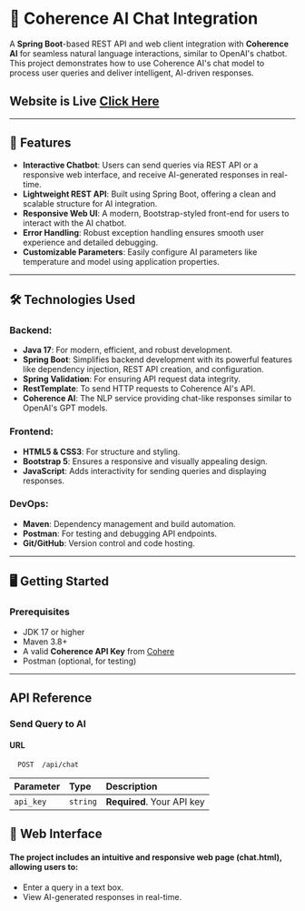 # 🚀 Coherence AI Chat Integration  
A **Spring Boot**-based REST API and web client integration with **Coherence AI** for seamless natural language interactions, similar to OpenAI's chatbot. This project demonstrates how to use Coherence AI's chat model to process user queries and deliver intelligent, AI-driven responses.

## Website is Live [Click Here](https://coherence-ai-production.up.railway.app/chat.html)

---

## 🌟 **Features**
- **Interactive Chatbot**: Users can send queries via REST API or a responsive web interface, and receive AI-generated responses in real-time.  
- **Lightweight REST API**: Built using Spring Boot, offering a clean and scalable structure for AI integration.  
- **Responsive Web UI**: A modern, Bootstrap-styled front-end for users to interact with the AI chatbot.  
- **Error Handling**: Robust exception handling ensures smooth user experience and detailed debugging.  
- **Customizable Parameters**: Easily configure AI parameters like temperature and model using application properties.  

---

## 🛠️ **Technologies Used**
### **Backend**:
- **Java 17**: For modern, efficient, and robust development.
- **Spring Boot**: Simplifies backend development with its powerful features like dependency injection, REST API creation, and configuration.
- **Spring Validation**: For ensuring API request data integrity.
- **RestTemplate**: To send HTTP requests to Coherence AI's API.  
- **Coherence AI**: The NLP service providing chat-like responses similar to OpenAI's GPT models.

### **Frontend**:
- **HTML5 & CSS3**: For structure and styling.
- **Bootstrap 5**: Ensures a responsive and visually appealing design.
- **JavaScript**: Adds interactivity for sending queries and displaying responses.

### **DevOps**:
- **Maven**: Dependency management and build automation.
- **Postman**: For testing and debugging API endpoints.
- **Git/GitHub**: Version control and code hosting.

---

## 🖥️ **Getting Started**
### **Prerequisites**
- JDK 17 or higher
- Maven 3.8+
- A valid **Coherence API Key** from [Cohere](https://cohere.com)
- Postman (optional, for testing)

---

## API Reference
### Send Query to AI
#### URL

```http
  POST  /api/chat
```

| Parameter | Type     | Description                |
| :-------- | :------- | :------------------------- |
| `api_key` | `string` | **Required**. Your API key |


## 🎨 **Web Interface**
#### The project includes an intuitive and responsive web page (chat.html), allowing users to:

- Enter a query in a text box.
- View AI-generated responses in real-time.

